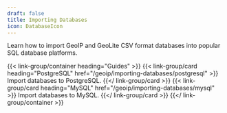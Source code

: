 ```yaml
---
draft: false
title: Importing Databases
icon: DatabaseIcon
---
```


Learn how to import GeoIP and GeoLite CSV format databases into popular SQL
database platforms.

{{< link-group/container heading="Guides" >}}
  {{< link-group/card heading="PostgreSQL" href="/geoip/importing-databases/postgresql" >}}
    Import databases to PostgreSQL.
  {{</ link-group/card >}}
  {{< link-group/card heading="MySQL" href="/geoip/importing-databases/mysql" >}}
    Import databases to MySQL.
  {{</ link-group/card >}}
{{</ link-group/container >}}
